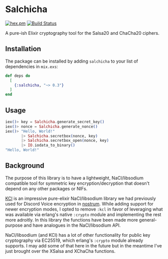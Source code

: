 # Salchicha

[![hex.pm](https://img.shields.io/hexpm/v/salchicha.svg)](https://hex.pm/packages/salchicha/)
[![Build Status](https://github.com/BrandtHill/Salchicha/workflows/Elixir%20CI/badge.svg)](https://github.com/BrandtHill/Salchicha/actions)

A pure-ish Elixir cryptography tool for the Salsa20 and ChaCha20 ciphers.

## Installation

The package can be installed by adding `salchicha` to your list of dependencies in `mix.exs`:

```elixir
def deps do
  [
    {:salchicha, "~> 0.3"}
  ]
end
```

## Usage

```elixir
iex()> key = Salchicha.generate_secret_key()
iex()> nonce = Salchicha.generate_nonce()
iex()> "Hello, World!"
       |> Salchicha.secretbox(nonce, key)
       |> Salchicha.secretbox_open(nonce, key) 
       |> IO.iodata_to_binary()
"Hello, World!"
```

## Background

The purpose of this library is to have a lightweight, NaCl/libsodium compatible tool
for symmetric key encryption/decryption that doesn't depend on any other packages or
NIFs. 

[KCl](https://github.com/mwmiller/kcl) is an impressive pure-elixir NaCl/libsodium
library we had previously used for Discord Voice encryption in [nostrum](https://github.com/Kraigie/nostrum). While adding support for newer encryption modes, I opted to remove
`:kcl` in favor of leveraging what was available via erlang's native `:crypto` module
and implementing the rest more adroitly. In this library the functions have been made
more general-purpose and have analogues in the NaCl/libsodium API.

NaCl/libsodium (and KCl) has a lot of other functionality for public key cryptography
via EC25519, which erlang's `:crypto` module already supports. I may add some of that 
here in the future but in the meantime I've just brought over the XSalsa and XChaCha functions.
